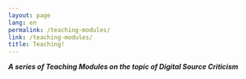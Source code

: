 ```yaml
---
layout: page
lang: en
permalink: /teaching-modules/
link: /teaching-modules/
title: Teaching!
---
```


***A series of Teaching Modules on the topic of Digital Source Criticism***
 
<!-- more -->


